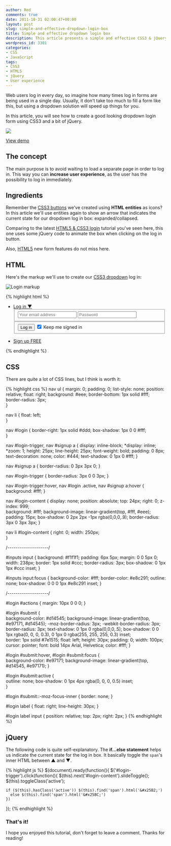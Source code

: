 ```yaml
---
author: Red
comments: true
date: 2011-10-31 02:00:47+00:00
layout: post
slug: simple-and-effective-dropdown-login-box
title: Simple and effective dropdown login box
description: This article presents a simple and effective CSS3 & jQuery dropdown login box with a working example.
wordpress_id: 3301
categories:
- CSS
- JavaScript
tags:
- CSS3
- HTML5
- jQuery
- User experience
---
```


Web users log in every day, so imagine how many times log in forms are being used in a single day. Usually, it don't take too much to fill a form like this, but using a dropdown solution will speed up things for you.

In this article, you will see how to create a good looking dropdown login form using CSS3 and a bit of jQuery.

![](http://www.red-team-design.com/wp-content/uploads/2011/10/drop-down-login.png)

<!-- more -->

[View demo](/wp-content/uploads/2011/10/simple-and-effective-dropdown-login-box-demo.html)

## The concept

The main purpose is to avoid waiting to load a separate page in order to log in. This way you can **increase user experience**, as the user has the possibility to log in immediately. 

## Ingredients

Remember the [CSS3 buttons](/just-another-awesome-css3-buttons) we've created using **HTML entities** as icons? In this article we'll use entities again to show an arrow that indicates the current state for our dropdown log in box: expanded/collapsed.

Comparing to the latest [HTML5 & CSS3 login](/slick-login-form-with-html5-css3) tutorial you've seen here, this one uses some jQuery code to animate the box when clicking on the log in button.

Also, [HTML5](/create-a-stylish-html5-template-from-scratch) new form features do not miss here.

## HTML

Here's the markup we'll use to create our [CSS3 dropdown](/css3-dropdown-menu) log in:

![Login markup](http://www.red-team-design.com/wp-content/uploads/2011/10/drop-down-login-html-markup.png)

{% highlight html %}
<nav>
  <ul>
    <li id="login">
      <a id="login-trigger" href="#">
        Log in <span>▼</span>
      </a>
      <div id="login-content">
        <form>
          <fieldset id="inputs">
            <input id="username" type="email" name="Email" placeholder="Your email address" required>   
            <input id="password" type="password" name="Password" placeholder="Password" required>
          </fieldset>
          <fieldset id="actions">
            <input type="submit" id="submit" value="Log in">
            <label><input type="checkbox" checked="checked"> Keep me signed in</label>
          </fieldset>
        </form>
      </div>                     
    </li>
    <li id="signup">
      <a href="">Sign up FREE</a>
    </li>
  </ul>
</nav>
{% endhighlight %}

## CSS

There are quite a lot of CSS lines, but I think is worth it:

{% highlight css %}
nav ul {
  margin: 0;
  padding: 0;
  list-style: none;
  position: relative;
  float: right;
  background: #eee;
  border-bottom: 1px solid #fff;
  border-radius: 3px;    
}

nav li {
  float: left;          
}

nav #login {
  border-right: 1px solid #ddd;
  box-shadow: 1px 0 0 #fff;  
}

nav #login-trigger,
nav #signup a {
  display: inline-block;
  *display: inline;
  *zoom: 1;
  height: 25px;
  line-height: 25px;
  font-weight: bold;
  padding: 0 8px;
  text-decoration: none;
  color: #444;
  text-shadow: 0 1px 0 #fff; 
}

nav #signup a {
  border-radius: 0 3px 3px 0;
}

nav #login-trigger {
  border-radius: 3px 0 0 3px;
}

nav #login-trigger:hover,
nav #login .active,
nav #signup a:hover {
  background: #fff;
}

nav #login-content {
  display: none;
  position: absolute;
  top: 24px;
  right: 0;
  z-index: 999;    
  background: #fff;
  background-image: linear-gradient(top, #fff, #eee);  
  padding: 15px;
  box-shadow: 0 2px 2px -1px rgba(0,0,0,.9);
  border-radius: 3px 0 3px 3px;
}

nav li #login-content {
  right: 0;
  width: 250px;  
}

/*--------------------*/

#inputs input {
  background: #f1f1f1;
  padding: 6px 5px;
  margin: 0 0 5px 0;
  width: 238px;
  border: 1px solid #ccc;
  border-radius: 3px;
  box-shadow: 0 1px 1px #ccc inset;
}

#inputs input:focus {
  background-color: #fff;
  border-color: #e8c291;
  outline: none;
  box-shadow: 0 0 0 1px #e8c291 inset;
}

/*--------------------*/

#login #actions {
  margin: 10px 0 0 0;
}

#login #submit {    
  background-color: #d14545;
  background-image: linear-gradient(top, #e97171, #d14545);
  -moz-border-radius: 3px;
  -webkit-border-radius: 3px;
  border-radius: 3px;
  text-shadow: 0 1px 0 rgba(0,0,0,.5);
  box-shadow: 0 0 1px rgba(0, 0, 0, 0.3), 0 1px 0 rgba(255, 255, 255, 0.3) inset;    
  border: 1px solid #7e1515;
  float: left;
  height: 30px;
  padding: 0;
  width: 100px;
  cursor: pointer;
  font: bold 14px Arial, Helvetica;
  color: #fff;
}

#login #submit:hover,
#login #submit:focus {    
  background-color: #e97171;
  background-image: linear-gradient(top, #d14545, #e97171);
} 

#login #submit:active {   
  outline: none;
  box-shadow: 0 1px 4px rgba(0, 0, 0, 0.5) inset;   
}

#login #submit::-moz-focus-inner {
  border: none;
}

#login label {
  float: right;
  line-height: 30px;
}

#login label input {
  position: relative;
  top: 2px;
  right: 2px;
}
{% endhighlight %}

## jQuery

The following code is quite self-explanatory. The **if...else statement** helps us indicate the current state for the log in box. It basically toggle the `span`'s inner HTML between &#x25B2; and &#x25BC;.
    
{% highlight js %}
$(document).ready(function(){
  $('#login-trigger').click(function(){
    $(this).next('#login-content').slideToggle();
    $(this).toggleClass('active');          
    
    if ($(this).hasClass('active')) $(this).find('span').html('&#x25B2;')
      else $(this).find('span').html('&#x25BC;')
    })
});
{% endhighlight %}

### That's it!

I hope you enjoyed this tutorial, don't forget to leave a comment. Thanks for reading!